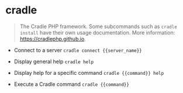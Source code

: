 # cradle
> The Cradle PHP framework.
> Some subcommands such as `cradle install` have their own usage documentation.
> More information: <https://cradlephp.github.io>.

- Connect to a server
`cradle connect {{server_name}}`

- Display general help
`cradle help`

- Display help for a specific command
`cradle {{command}} help`

- Execute a Cradle command
`cradle {{command}}`
